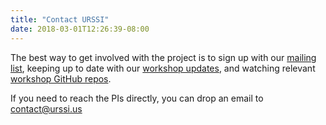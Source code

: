 ```yaml
---
title: "Contact URSSI"
date: 2018-03-01T12:26:39-08:00
---
```



The best way to get involved with the project is to sign up with our <a href="https://urssi.us17.list-manage.com/subscribe/post?u=34c9c3bb4d54665136bd03e49&id=f55b22de1d">mailing list</a>, keeping up to date with our <a href="http://urssi.us/workshops/">workshop updates</a>, and watching relevant <a href="https://github.com/si2-urssi">workshop GitHub repos</a>. 

If you need to reach the PIs directly, you can drop an email to contact@urssi.us
